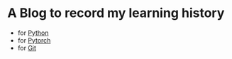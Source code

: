 # A Blog to record my learning history
- for [Python](https://DingYuan0118.github.io/DingYuan0118.github.io/Python)
- for [Pytorch](https://DingYuan0118.github.io/DingYuan0118.github.io/Pytorch)
- for [Git](https://DingYuan0118.github.io/DingYuan0118.github.io/Git)
